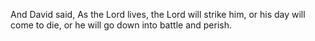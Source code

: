And David said, As the Lord lives, the Lord will strike him, or his day will come to die, or he will go down into battle and perish.
